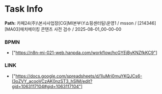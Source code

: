 # Task Info

**Path:** 카페24(주)\본사사업장\[CG]MI본부\Y쇼핑센터팀\운영1 / msson / [214346] [MA03]매치메이킹 콘텐츠 사전 검수 / 2025-08-01_00-00-00

### BPMN
- ["https://n8n-mi-021-web.hanpda.com/workflow/hcGYEjByKNZfkKC9"]

### LINK
- ["https://docs.google.com/spreadsheets/d/1luMri0muYKQJCs6-l3oZVY_acooVCzAK0nzST3_hSIM/edit?gid=1063117104#gid=1063117104"]

